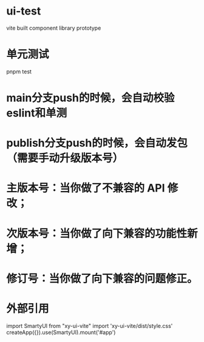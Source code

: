 # ui-test
vite built component library prototype

# 单元测试
pnpm test
# main分支push的时候，会自动校验eslint和单测
# publish分支push的时候，会自动发包（需要手动升级版本号）
# 主版本号：当你做了不兼容的 API 修改；
# 次版本号：当你做了向下兼容的功能性新增；
# 修订号：当你做了向下兼容的问题修正。


# 外部引用
import SmartyUI from "xy-ui-vite"
import 'xy-ui-vite/dist/style.css'
createApp({}).use(SmartyUI).mount('#app')
